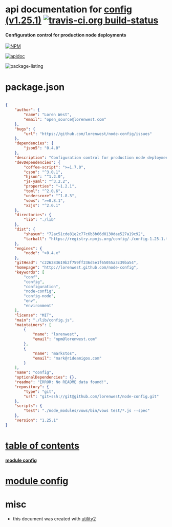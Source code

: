 # api documentation for  [config (v1.25.1)](http://lorenwest.github.com/node-config)  [![travis-ci.org build-status](https://api.travis-ci.org/npmdoc/node-npmdoc-config.svg)](https://travis-ci.org/npmdoc/node-npmdoc-config)
#### Configuration control for production node deployments

[![NPM](https://nodei.co/npm/config.png?downloads=true)](https://www.npmjs.com/package/config)

[![apidoc](https://npmdoc.github.io/node-npmdoc-config/build/screen-capture.buildNpmdoc.browser._2Fhome_2Ftravis_2Fbuild_2Fnpmdoc_2Fnode-npmdoc-config_2Ftmp_2Fbuild_2Fapidoc.html.png)](https://npmdoc.github.io/node-npmdoc-config/build..beta..travis-ci.org/apidoc.html)

![package-listing](https://npmdoc.github.io/node-npmdoc-config/build/screen-capture.npmPackageListing.svg)



# package.json

```json

{
    "author": {
        "name": "Loren West",
        "email": "open_source@lorenwest.com"
    },
    "bugs": {
        "url": "https://github.com/lorenwest/node-config/issues"
    },
    "dependencies": {
        "json5": "0.4.0"
    },
    "description": "Configuration control for production node deployments",
    "devDependencies": {
        "coffee-script": ">=1.7.0",
        "cson": "^3.0.1",
        "hjson": "^1.2.0",
        "js-yaml": "^3.2.2",
        "properties": "~1.2.1",
        "toml": "^2.0.6",
        "underscore": "^1.8.3",
        "vows": ">=0.8.1",
        "x2js": "^2.0.1"
    },
    "directories": {
        "lib": "./lib"
    },
    "dist": {
        "shasum": "72ac51cde81e2c77c6b3b66d0130dae527a19c92",
        "tarball": "https://registry.npmjs.org/config/-/config-1.25.1.tgz"
    },
    "engines": {
        "node": ">0.4.x"
    },
    "gitHead": "c226283619b2f759ff236d5e1f65055a3c39ba54",
    "homepage": "http://lorenwest.github.com/node-config",
    "keywords": [
        "conf",
        "config",
        "configuration",
        "node-config",
        "config-node",
        "env",
        "environment"
    ],
    "license": "MIT",
    "main": "./lib/config.js",
    "maintainers": [
        {
            "name": "lorenwest",
            "email": "npm@lorenwest.com"
        },
        {
            "name": "markstos",
            "email": "mark@rideamigos.com"
        }
    ],
    "name": "config",
    "optionalDependencies": {},
    "readme": "ERROR: No README data found!",
    "repository": {
        "type": "git",
        "url": "git+ssh://git@github.com/lorenwest/node-config.git"
    },
    "scripts": {
        "test": "./node_modules/vows/bin/vows test/*.js --spec"
    },
    "version": "1.25.1"
}
```



# <a name="apidoc.tableOfContents"></a>[table of contents](#apidoc.tableOfContents)

#### [module config](#apidoc.module.config)



# <a name="apidoc.module.config"></a>[module config](#apidoc.module.config)



# misc
- this document was created with [utility2](https://github.com/kaizhu256/node-utility2)

